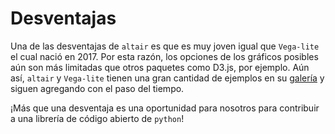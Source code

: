 Desventajas
===========

Una de las desventajas de `altair` es que es muy joven igual que `Vega-lite` el cual nació en 2017. Por esta razón, los opciones de los gráficos posibles aún son más limitadas que otros paquetes como D3.js, por ejemplo. Aún así, `altair` y `Vega-lite` tienen una gran cantidad de ejemplos en su [galería](https://altair-viz.github.io/gallery/index.html) y siguen agregando con el paso del tiempo. 

¡Más que una desventaja es una oportunidad para nosotros para contribuir a una librería de código abierto de `python`!